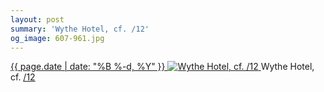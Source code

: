 ```yaml
---
layout: post
summary: 'Wythe Hotel, cf. /12'
og_image: 607-961.jpg
---
```


<p>
 <time>
  <a href="/607">
   {{ page.date | date: "%B %-d, %Y" }}
  </a>
 </time>
 <a href="/607">
  <img alt="Wythe Hotel, cf. /12" data-taken="2/20/2017" sizes="(min-width: 700px) 50vw, calc(100vw - 2rem)" src="{{ site.assets_url }}/607-480.jpg" srcset="{{ site.assets_url }}/607-240.jpg 240w, {{ site.assets_url }}/607-480.jpg 480w, {{ site.assets_url }}/607-721.jpg 721w, {{ site.assets_url }}/607-961.jpg 961w"/>
 </a>
 <span>
  Wythe Hotel, cf.
  <a href="http://life.aaronjgreenberg.com/12">
   /12
  </a>
 </span>
</p>
